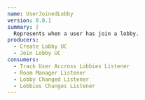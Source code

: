```yaml
---
name: UserJoinedLobby
version: 0.0.1
summary: |
  Represents when a user has join a lobby.
producers:
  - Create Lobby UC
  - Join Lobby UC
consumers:
  - Track User Accross Lobbies Listener
  - Room Manager Listener
  - Lobby Changed Listener
  - Lobbies Changes Listener
---
```


<NodeGraph title="Consumer / Producer Diagram" />
